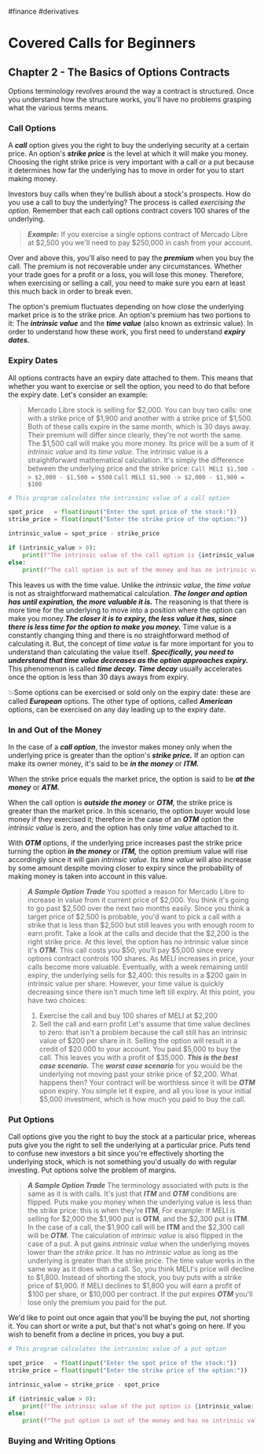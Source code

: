 #finance #derivatives 
# Covered Calls for Beginners
## Chapter 2 - The Basics of Options Contracts
Options terminology revolves around the way a contract is structured. Once you understand how the structure works, you'll have no problems grasping what the various terms means.

### Call Options
A ***call*** option gives you the right to buy the underlying security at a certain price. An option's ***strike price*** is the level at which it will make you money. Choosing the right strike price is very important with a call or a put because it determines how far the underlying has to move in order for you to start making money.

Investors buy calls when they're bullish about a stock's prospects. How do you use a call to buy the underlying? The process is called *exercising the option.* Remember that each call options contract covers 100 shares of the underlying.

> ***Example:*** If you exercise a single options contract of Mercado Libre at $2,500 you we'll need to pay $250,000 in cash from your account. 

Over and above this, you'll also need to pay the ***premium*** when you buy the call. The premium is not recoverable under any circumstances. Whether your trade goes for a profit or a loss, you will lose this money. 
Therefore, when exercising or selling a call, you need to make sure you earn at least this much back in order to break even.

The option's premium fluctuates depending on how close the underlying market price is to the strike price. An option's premium has two portions to it: The ***intrinsic value*** and the ***time value*** (also known as extrinsic value). In order to understand how these work, you first need to understand ***expiry dates.***

### Expiry Dates
All options contracts have an expiry date attached to them. This means that whether you want to exercise or sell the option, you need to do that before the expiry date. Let's consider an example:

> Mercado Libre stock is selling for $2,000. You can buy two calls: one with a strike price of $1,900 and another with a strike price of $1,500. Both of these calls expire in the same month, which is 30 days away. Their premium will differ since clearly, they're not worth the same.
> The $1,500 call will make you more money. Its price will be a sum of it *intrinsic value* and its *time value*. The intrinsic value is a straightforward mathematical calculation.
> It's simply the difference between the underlying price and the strike price:
> `Call MELI $1,500 -> $2,000 - $1,500 = $500`
> `Call MELI $1,900 -> $2,000 - $1,900 = $100`

```python
# This program calculates the intrinsinc value of a call option

spot_price   = float(input("Enter the spot price of the stock:"))
strike_price = float(input("Enter the strike price of the option:"))

intrinsic_value = spot_price - strike_price

if (intrinsic_value > 0):
    print(f"The intrinsic value of the call option is {intrinsic_value:.2f}")
else:
    print(f"The call option is out of the money and has no intrinsic value")
```

This leaves us with the time value. Unlike the *intrinsic value*, the *time value* is not as straightforward mathematical calculation. ***The longer and option has until expiration, the more valuable it is.*** The reasoning is that there is more time for the underlying to move into a position where the option can make you money.***The closer it is to expiry, the less value it has, since there is less time for the option to make you money.***
Time value is a constantly changing thing and there is no straightforward method of calculating it. But, the concept of *time value* is far more important for you to understand than calculating the value itself. ***Specifically, you need to understand that time value decreases as the option approaches expiry.*** This phenomenon is called ***time decay.*** 
***Time decay*** usually accelerates once the option is less than 30 days aways from expiry.

💥Some options can be exercised or sold only on the expiry date: these are called ***European*** options. The other type of options, called ***American*** options, can be exercised on any day leading up to the expiry date.

### In and Out of the Money
In the case of a ***call option***, the investor makes money only when the underlying price is greater than the option's ***strike price.*** If an option can make its owner money, it's said to be ***in the money*** or ***ITM.***

When the strike price equals the market price, the option is said to be ***at the money*** or ***ATM.***

When the call option is ***outside the money*** or ***OTM***, the strike price is greater than the market price. In this scenario, the option buyer would lose money if they exercised it; therefore in the case of an ***OTM*** option the *intrinsic value* is zero, and the option has only *time value* attached to it.

With ***OTM*** options, if the underlying price increases past the strike price turning the option ***in the money*** or ***ITM,*** the option premium value will rise accordingly since it will gain *intrinsic value.* Its *time value* will also increase by some amount despite moving closer to expiry since the probability of making money is taken into account in this value.


> ***A Sample Option Trade***
> You spotted a reason for Mercado Libre to increase in value from it current price of $2,000. You think it's going to go past $2,500 over the next two months easily.
> Since you think a target price of $2,500 is probable, you'd want to pick a call with a strike that is less than $2,500 but still leaves you with enough room to earn profit.
> Take a look at the calls and decide that the $2,200 is the right strike price. 
> At this level, the option has no intrinsic value since it's ***OTM.***
> This call costs you $50, you'll pay $5,000 since every options contract controls 100 shares.
> As MELI increases in price, your calls become more valuable. Eventually, with a week remaining until expiry, the underlying sells for $2,400: this results in a $200 gain in intrinsic value per share.
> However, your time value is quickly decreasing since there isn't much time left till expiry.
> At this point, you have two choices:
> 1. Exercise the call and buy 100 shares of MELI at $2,200
> 2. Sell the call and earn profit
> Let's assume that time value declines to zero: that isn't a problem because the call still has an intrinsic value of $200 per share in it.
> Selling the option will result in a credit of $20.000 to your account. You paid $5,000 to buy the call. This leaves you with a profit of $35,000. ***This is the best case scenario.***
> The ***worst case scenario*** for you would be the underlying not moving past your strike price of $2,200. What happens then?
> Your contract will be worthless since it will be ***OTM*** upon expiry. You simple let it expire, and all you lose is your initial $5,000 investment, which is how much you paid to buy the call.


### Put Options
Call options give you the right to buy the stock at a particular price, whereas puts give you the right to sell the underlying at a particular price. Puts tend to confuse new investors a bit since you're effectively shorting the underlying stock, which is not something you'd usually do with regular investing. 
Put options solve the problem of margins.

> ***A Sample Option Trade***
> The terminology associated with puts is the same as it is with calls. It's just that ***ITM*** and ***OTM*** conditions are flipped. Puts make you money when the underlying value is less than the strike price: this is when they're **ITM**,
> For example: If MELI is selling for $2,000 the $1,900 put is **OTM**, and the $2,300 put is **ITM**. In the case of a call, the $1,900 call will be **ITM** and the $2,300 call will be ***OTM.***
> The calculation of *intrinsic value* is also flipped in the case of a put. A put gains *intrinsic value* when the underlying moves lower than the *strike price*. It has no *intrinsic value* as long as the underlying is greater than the strike price. 
> The time value works in the same way as it does with a call.
> So, you think MELI's price will decline to $1,800. Instead of shorting the stock, you buy puts with a strike price of $1,900. If MELI declines to $1,800 you will earn a profit of $100 per share, or $10,000 per contract. 
> If the put expires ***OTM*** you'll lose only the premium you paid for the put.

We'd like to point out once again that you'll be buying the put, not shorting it. You can short or write a put, but that's not what's going on here. If you wish to benefit from a decline in prices, you buy a put.

```python
# This program calculates the intrinsinc value of a put option

spot_price   = float(input("Enter the spot price of the stock:"))
strike_price = float(input("Enter the strike price of the option:"))

intrinsic_value = strike_price - spot_price

if (intrinsic_value > 0):
    print(f"The intrinsic value of the put option is {intrinsic_value:.2f}")
else:
    print(f"The put option is out of the money and has no intrinsic value")
```

### Buying and Writing Options


